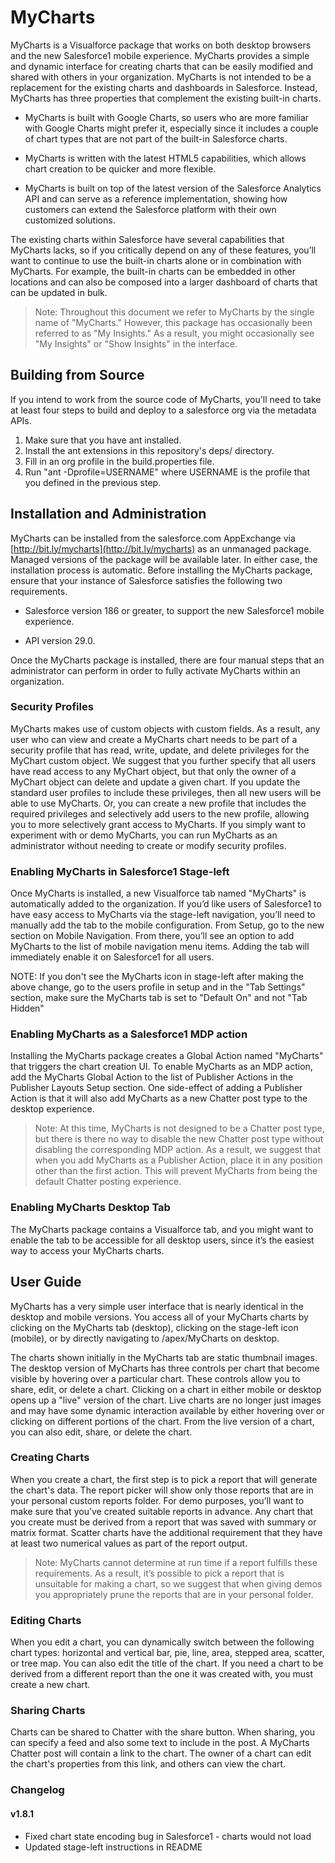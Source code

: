 # MyCharts 

MyCharts is a Visualforce package that works on both desktop browsers
and the new Salesforce1 mobile experience. MyCharts provides a simple
and dynamic interface for creating charts that can be easily modified
and shared with others in your organization. MyCharts is not intended
to be a replacement for the existing charts and dashboards in
Salesforce. Instead, MyCharts has three properties that complement the
existing built-in charts.


* MyCharts is built with Google Charts, so users who are more familiar
  with Google Charts might prefer it, especially since it includes a
  couple of chart types that are not part of the built-in Salesforce
  charts.

* MyCharts is written with the latest HTML5 capabilities, which allows
  chart creation to be quicker and more flexible.  

* MyCharts is built on top of the latest version of the Salesforce
  Analytics API and can serve as a reference implementation, showing
  how customers can extend the Salesforce platform with their own
  customized solutions.

The existing charts within Salesforce have several capabilities that
MyCharts lacks, so if you critically depend on any of these features,
you’ll want to continue to use the built-in charts alone or in
combination with MyCharts. For example, the built-in charts can be
embedded in other locations and can also be composed into a larger
dashboard of charts that can be updated in bulk.

> Note: Throughout this document we refer to MyCharts by the single
> name of "MyCharts." However, this package has occasionally been
> referred to as "My Insights." As a result, you might occasionally
> see "My Insights" or "Show Insights" in the interface.

## Building from Source

If you intend to work from the source code of MyCharts, you'll need to
take at least four steps to build and deploy to a salesforce org via the
metadata APIs.

1. Make sure that you have ant installed.
2. Install the ant extensions in this repository's deps/ directory.
3. Fill in an org profile in the build.properties file.
4. Run "ant -Dprofile=USERNAME" where USERNAME is the profile that you defined in the previous step.


## Installation and Administration

MyCharts can be installed from the salesforce.com AppExchange via
[http://bit.ly/mycharts](http://bit.ly/mycharts) as an unmanaged package.  Managed versions
of the package will be available later.  In either case, the
installation process is automatic. Before installing the MyCharts
package, ensure that your instance of Salesforce satisfies the
following two requirements.

* Salesforce version 186 or greater, to support the new Salesforce1
  mobile experience.

* API version 29.0.

Once the MyCharts package is installed, there are four manual steps
that an administrator can perform in order to fully activate MyCharts
within an organization.

### Security Profiles

MyCharts makes use of custom objects with custom fields. As a result,
any user who can view and create a MyCharts chart needs to be part of
a security profile that has read, write, update, and delete privileges
for the MyChart custom object. We suggest that you further specify
that all users have read access to any MyChart object, but that only
the owner of a MyChart object can delete and update a given chart. If
you update the standard user profiles to include these privileges,
then all new users will be able to use MyCharts. Or, you can create a
new profile that includes the required privileges and selectively add
users to the new profile, allowing you to more selectively grant
access to MyCharts. If you simply want to experiment with or demo
MyCharts, you can run MyCharts as an administrator without needing to
create or modify security profiles.

### Enabling MyCharts in Salesforce1 Stage-left

Once MyCharts is installed, a new Visualforce tab named "MyCharts" is
automatically added to the organization. If you’d like users of
Salesforce1 to have easy access to MyCharts via the stage-left
navigation, you’ll need to manually add the tab to the mobile
configuration. From Setup, go to the new section on Mobile
Navigation. From there, you’ll see an option to add MyCharts to the
list of mobile navigation menu items. Adding the tab will immediately
enable it on Salesforce1 for all users.

NOTE: If you don't see the MyCharts icon in stage-left after making the
above change, go to the users profile in setup and in the "Tab Settings"
section, make sure the MyCharts tab is set to "Default On" and not 
"Tab Hidden"

### Enabling MyCharts as a Salesforce1 MDP action

Installing the MyCharts package creates a Global Action named
"MyCharts" that triggers the chart creation UI. To enable MyCharts as
an MDP action, add the MyCharts Global Action to the list of Publisher
Actions in the Publisher Layouts Setup section. One side-effect of
adding a Publisher Action is that it will also add MyCharts as a new
Chatter post type to the desktop experience.

> Note: At this time, MyCharts is not designed to be a Chatter post
> type, but there is there no way to disable the new Chatter post type
> without disabling the corresponding MDP action. As a result, we
> suggest that when you add MyCharts as a Publisher Action, place it
> in any position other than the first action. This will prevent
> MyCharts from being the default Chatter posting experience.

### Enabling MyCharts Desktop Tab

The MyCharts package contains a Visualforce tab, and you might want to
enable the tab to be accessible for all desktop users, since it’s the
easiest way to access your MyCharts charts.

## User Guide

MyCharts has a very simple user interface that is nearly identical in
the desktop and mobile versions. You access all of your MyCharts
charts by clicking on the MyCharts tab (desktop), clicking on the
stage-left icon (mobile), or by directly navigating to /apex/MyCharts
on desktop.

The charts shown initially in the MyCharts tab are static thumbnail
images. The desktop version of MyCharts has three controls per chart
that become visible by hovering over a particular chart. These
controls allow you to share, edit, or delete a chart. Clicking on a
chart in either mobile or desktop opens up a "live" version of the
chart. Live charts are no longer just images and may have some dynamic
interaction available by either hovering over or clicking on different
portions of the chart. From the live version of a chart, you can also
edit, share, or delete the chart.

### Creating Charts

When you create a chart, the first step is to pick a report that will
generate the chart's data. The report picker will show only those
reports that are in your personal custom reports folder. For demo
purposes, you’ll want to make sure that you’ve created suitable
reports in advance. Any chart that you create must be derived from a
report that was saved with summary or matrix format. Scatter charts
have the additional requirement that they have at least two numerical
values as part of the report output.

> Note: MyCharts cannot determine at run time if a report fulfills
> these requirements. As a result, it’s possible to pick a report that
> is unsuitable for making a chart, so we suggest that when giving
> demos you appropriately prune the reports that are in your personal
> folder.

### Editing Charts

When you edit a chart, you can dynamically switch between the
following chart types: horizontal and vertical bar, pie, line, area,
stepped area, scatter, or tree map. You can also edit the title of the
chart. If you need a chart to be derived from a different report than
the one it was created with, you must create a new chart.

### Sharing Charts

Charts can be shared to Chatter with the share button. When sharing,
you can specify a feed and also some text to include in the post. A
MyCharts Chatter post will contain a link to the chart. The owner of a
chart can edit the chart's properties from this link, and others can
view the chart.


### Changelog
#### v1.8.1
* Fixed chart state encoding bug in Salesforce1 - charts would not load
* Updated stage-left instructions in README

